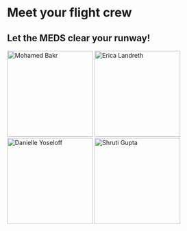 # Meet your flight crew

## Let the MEDS clear your runway!

<img src="https://ca.slack-edge.com/T0WA5NWKG-U05K82D9ALC-c1f938d66e6b-512" alt="Mohamed Bakr" width="200" >
<img src="https://ca.slack-edge.com/T0WA5NWKG-U05DKG9NS9K-8e5404d8383a-512" alt="Erica Landreth" width="200">
<img src="https://ca.slack-edge.com/T0WA5NWKG-U05HYLKLNSU-837ab7987d59-512" alt="Danielle Yoseloff" width="200">
<img src="https://ca.slack-edge.com/T0WA5NWKG-U058XR29WLQ-776a8d2f6fe9-512" alt="Shruti Gupta" width="200">